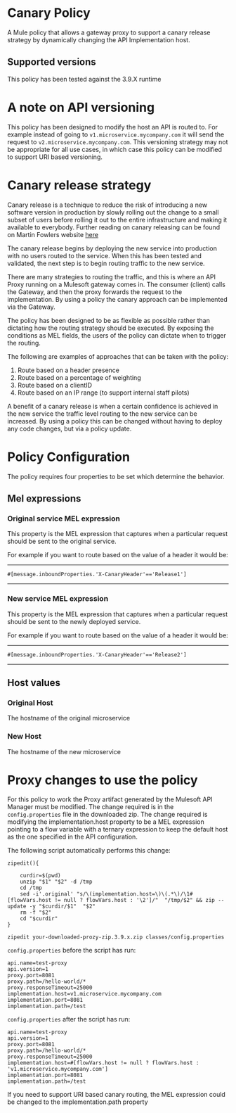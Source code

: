 # Canary Policy
A Mule policy that allows a gateway proxy to support a canary release strategy by dynamically changing the API Implementation host.

## Supported versions
This policy has been tested against the 3.9.X runtime

# A note on API versioning
This policy has been designed to modify the host an API is routed to. For example instead of going to `v1.microservice.mycompany.com` it will send the request to `v2.microservice.mycompany.com`. This versioning strategy may not be appropriate for all use cases, in which case this policy can be modified to support URI based versioning.

# Canary release strategy

Canary release is a technique to reduce the risk of introducing a new software version in production by slowly rolling out the change to a small subset of users before rolling it out to the entire infrastructure and making it available to everybody. Further reading on canary releasing can be found on Martin Fowlers website [here](https://martinfowler.com/bliki/CanaryRelease.html)

The canary release begins by deploying the new service into production with no users routed to the service. When this has been tested and validated, the next step is to begin routing traffic to the new service.

There are many strategies to routing the traffic, and this is where an API Proxy running on a Mulesoft gateway comes in. The consumer (client) calls the Gateway, and then the proxy forwards the request to the implementation. By using a policy the canary approach can be implemented via the Gateway.

The policy has been designed to be as flexible as possible rather than dictating how the routing strategy should be executed. By exposing the conditions as MEL fields, the users of the policy can dictate when to trigger the routing.

The following are examples of approaches that can be taken with the policy:

1. Route based on a header presence
2. Route based on a percentage of weighting
3. Route based on a clientID
4. Route based on an IP range (to support internal staff pilots)

A benefit of a canary release is when a certain confidence is achieved in the new service the traffic level routing to the new service can be increased. By using a policy this can be changed without having to deploy any code changes, but via a policy update.

# Policy Configuration

The policy requires four properties to be set which determine the behavior.

## Mel expressions

### Original service MEL expression
This property is the MEL expression that captures when a particular request should be sent to the original service.

For example if you want to route based on the value of a header it would be:
***
`#[message.inboundProperties.'X-CanaryHeader'=='Release1']`
***

### New service MEL expression
This property is the MEL expression that captures when a particular request should be sent to the newly deployed service.

For example if you want to route based on the value of a header it would be:
***
`#[message.inboundProperties.'X-CanaryHeader'=='Release2']`
***

## Host values

### Original Host
The hostname of the original microservice

### New Host
The hostname of the new microservice


# Proxy changes to use the policy

For this policy to work the Proxy artifact generated by the Mulesoft API Manager must be modified. The change required is in the `config.properties` file in the downloaded zip. The change required is modifying the implementation.host property to be a MEL expression pointing to a flow variable with a ternary expression to keep the default host as the one specified in the API configuration.

The following script automatically performs this change:
```
zipedit(){

    curdir=$(pwd)
    unzip "$1" "$2" -d /tmp
    cd /tmp
    sed -i'.original' "s/\(implementation.host=\)\(.*\)/\1#[flowVars.host != null ? flowVars.host : '\2']/"  "/tmp/$2" && zip --update -y "$curdir/$1"  "$2"
    rm -f "$2"
    cd "$curdir"
}

zipedit your-downloaded-prozy-zip.3.9.x.zip classes/config.properties
```

`config.properties` before the script has run:
```
api.name=test-proxy
api.version=1
proxy.port=8081
proxy.path=/hello-world/*
proxy.responseTimeout=25000
implementation.host=v1.microservice.mycompany.com
implementation.port=8081
implementation.path=/test

```

`config.properties` after the script has run:
```
api.name=test-proxy
api.version=1
proxy.port=8081
proxy.path=/hello-world/*
proxy.responseTimeout=25000
implementation.host=#[flowVars.host != null ? flowVars.host : 'v1.microservice.mycompany.com']
implementation.port=8081
implementation.path=/test

```

If you need to support URI based canary routing, the MEL expression could be changed to the implementation.path property
